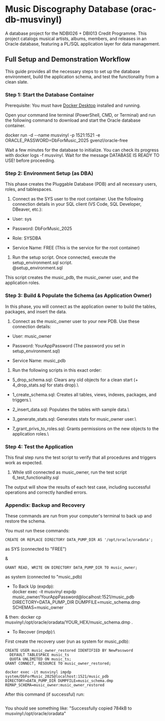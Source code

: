Music Discography Database (orac-db-musvinyl)
=============================================

A database project for the NDBI026 + DBI013 Credit Programme. This project catalogs musical artists, albums, members, and releases in an Oracle database, featuring a PL/SQL application layer for data management.

Full Setup and Demonstration Workflow
-------------------------------------

This guide provides all the necessary steps to set up the database environment, build the application schema, and test the functionality from a clean slate.

### Step 1: Start the Database Container

Prerequisite: You must have [Docker Desktop](https://www.docker.com/products/docker-desktop/) installed and running.

Open your command line terminal (PowerShell, CMD, or Terminal) and run the following command to download and start the Oracle database container.

docker run -d --name musvinyl -p 1521:1521 -e ORACLE_PASSWORD=DbForMusic_2025 gvenzl/oracle-free

Wait a few minutes for the database to initialize. You can check its progress with docker logs -f musvinyl. Wait for the message DATABASE IS READY TO USE! before proceeding.

### Step 2: Environment Setup (as DBA)

This phase creates the Pluggable Database (PDB) and all necessary users, roles, and tablespaces.

1.  Connect as the SYS user to the root container. Use the following connection details in your SQL client (VS Code, SQL Developer, DBeaver, etc.):

-   User: sys

-   Password: DbForMusic_2025

-   Role: SYSDBA

-   Service Name: FREE (This is the service for the root container)

1.  Run the setup script. Once connected, execute the setup_environment.sql script.\
    @setup_environment.sql

This script creates the music_pdb, the music_owner user, and the application roles.

### Step 3: Build & Populate the Schema (as Application Owner)

In this phase, you will connect as the application owner to build the tables, packages, and insert the data.

1.  Connect as the music_owner user to your new PDB. Use these connection details:

-   User: music_owner

-   Password: YourAppPassword (The password you set in setup_environment.sql)

-   Service Name: music_pdb

1.  Run the following scripts in this exact order:

-   5_drop_schema.sql: Clears any old objects for a clean start (+ 4_drop_stats.sql for stats drop).\ 

-   1_create_schema.sql: Creates all tables, views, indexes, packages, and triggers.\

-   2_insert_data.sql: Populates the tables with sample data.\

-   3_generate_stats.sql: Generates stats for music_owner user.\

-   7_grant_privs_to_roles.sql: Grants permissions on the new objects to the application roles.\

### Step 4: Test the Application

This final step runs the test script to verify that all procedures and triggers work as expected.

1.  While still connected as music_owner, run the test script
    6_test_functionality.sql

The output will show the results of each test case, including successful operations and correctly handled errors.

### Appendix: Backup and Recovery

These commands are run from your computer's terminal to back up and restore the schema.

You must run these commands:
```
CREATE OR REPLACE DIRECTORY DATA_PUMP_DIR AS '/opt/oracle/oradata'; 
```
as SYS (connected to "FREE")

&
```
GRANT READ, WRITE ON DIRECTORY DATA_PUMP_DIR TO music_owner;
```
as system (connected to "music_pdb)

-   To Back Up (expdp):\
    docker exec -it musvinyl expdp music_owner/YourAppPassword@localhost:1521/music_pdb DIRECTORY=DATA_PUMP_DIR DUMPFILE=music_schema.dmp SCHEMAS=music_owner

& then: docker cp musvinyl:/opt/oracle/oradata/YOUR_HEX/music_schema.dmp .


- To Recover (impdp):\

First create the recovery user (run as system for music_pdb):

``` 
CREATE USER music_owner_restored IDENTIFIED BY NewPassword
  DEFAULT TABLESPACE music_ts
  QUOTA UNLIMITED ON music_ts;
GRANT CONNECT, RESOURCE TO music_owner_restored;
```

``` 
docker exec -it musvinyl impdp system/DbForMusic_2025@localhost:1521/music_pdb DIRECTORY=DATA_PUMP_DIR DUMPFILE=music_schema.dmp REMAP_SCHEMA=music_owner:music_owner_restored
```

After this command (if successful) run:
``` docker cp music_schema.dmp musvinyl:/opt/oracle/oradata/
``` 

You should see something like:
"Successfully copied 784kB to musvinyl:/opt/oracle/oradata"
